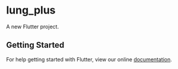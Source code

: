 # lung_plus

A new Flutter project.

## Getting Started

For help getting started with Flutter, view our online
[documentation](https://flutter.io/).
